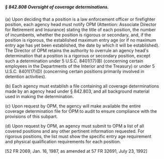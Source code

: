 ##### § 842.808 Oversight of coverage determinations. #####

(a) Upon deciding that a position is a law enforcement officer or firefighter position, each agency head must notify OPM (Attention: Associate Director for Retirement and Insurance) stating the title of each position, the number of incumbents, whether the position is rigorous or secondary, and, if the position is rigorous, the established maximum entry age (or if no maximum entry age has yet been established, the date by which it will be established). The Director of OPM retains the authority to overrule an agency head's determination that a position is a rigorous or secondary position, except such a determination under 5 U.S.C. 8401(17)(B) (concerning certain employees in the Departments of the Interior and the Treasury) or under 5 U.S.C. 8401(17)(D) (concerning certain positions primarily involved in detention activities).

(b) Each agency must establish a file containing all coverage determinations made by an agency head under § 842.803, and all background material used in making the determination.

(c) Upon request by OPM, the agency will make available the entire coverage determination file for OPM to audit to ensure compliance with the provisions of this subpart.

(d) Upon request by OPM, an agency must submit to OPM a list of all covered positions and any other pertinent information requested. For rigorous positions, the list must show the specific entry age requirement and physical qualification requirements for each position.

[52 FR 2069, Jan. 16, 1987, as amended at 57 FR 32691, July 23, 1992]